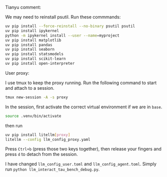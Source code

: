 


Tianyu comment:

We may need to reinstall psutil. Run these commmands:

```sh
uv pip install --force-reinstall --no-binary psutil psutil
uv pip install ipykernel
python -m ipykernel install --user --name=myproject
uv pip install matplotlib
uv pip install pandas
uv pip install seaborn
uv pip install statsmodels
uv pip install scikit-learn
uv pip install open-interpreter
```

User proxy:

I use tmux to keep the proxy running. Run the following command to start and attach to a session. 

```sh
tmux new-session -A -s proxy
```

In the session, first activate the correct virtual environment if we are in `base`.

```sh
source .venv/bin/activate
```
then run
```sh
uv pip install litellm[proxy]
litellm --config llm_config_proxy.yaml
```
Press ``Ctrl+b`` (press those two keys together), then release your fingers and press ``d`` to detach from the session.

I have changed ``llm_config_user.toml`` and ``llm_config_agent.toml``. Simply run ``python llm_interact_tau_bench_debug.py``.

